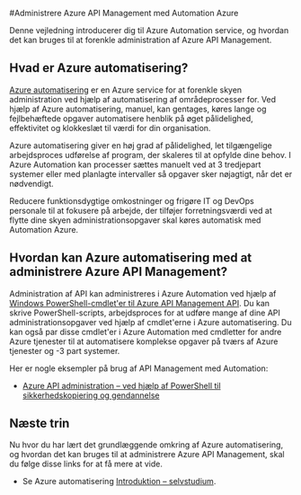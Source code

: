 <properties
    pageTitle="Administrere Azure API Management med Automation Azure"
    description="Få mere at vide om, hvordan Azure Automation service kan bruges til at administrere Azure API Management."
    services="api-management, automation"
    documentationCenter=""
    authors="csand-msft"
    manager="eamono"
    editor=""/>

<tags
    ms.service="api-management"
    ms.workload="mobile"
    ms.tgt_pltfrm="na"
    ms.devlang="na"
    ms.topic="article"
    ms.date="10/25/2016"
    ms.author="csand"/>



#<a name="managing-azure-api-management-using-azure-automation"></a>Administrere Azure API Management med Automation Azure

Denne vejledning introducerer dig til Azure Automation service, og hvordan det kan bruges til at forenkle administration af Azure API Management.

## <a name="what-is-azure-automation"></a>Hvad er Azure automatisering?

[Azure automatisering](https://azure.microsoft.com/services/automation/) er en Azure service for at forenkle skyen administration ved hjælp af automatisering af områdeprocesser for. Ved hjælp af Azure automatisering, manuel, kan gentages, køres lange og fejlbehæftede opgaver automatisere henblik på øget pålidelighed, effektivitet og klokkeslæt til værdi for din organisation.

Azure automatisering giver en høj grad af pålidelighed, let tilgængelige arbejdsproces udførelse af program, der skaleres til at opfylde dine behov. I Azure Automation kan processer sættes manuelt ved at 3 tredjepart systemer eller med planlagte intervaller så opgaver sker nøjagtigt, når det er nødvendigt.

Reducere funktionsdygtige omkostninger og frigøre IT og DevOps personale til at fokusere på arbejde, der tilføjer forretningsværdi ved at flytte dine skyen administrationsopgaver skal køres automatisk med Automation Azure.


## <a name="how-can-azure-automation-help-manage-azure-api-management"></a>Hvordan kan Azure automatisering med at administrere Azure API Management?

Administration af API kan administreres i Azure Automation ved hjælp af [Windows PowerShell-cmdlet'er til Azure API Management API](https://azure.microsoft.com/updates/full-set-of-windows-powershell-cmdlets-for-azure-api-management-api/). Du kan skrive PowerShell-scripts, arbejdsproces for at udføre mange af dine API administrationsopgaver ved hjælp af cmdlet'erne i Azure automatisering. Du kan også par disse cmdlet'er i Azure Automation med cmdletter for andre Azure tjenester til at automatisere komplekse opgaver på tværs af Azure tjenester og -3 part systemer.

Her er nogle eksempler på brug af API Management med Automation:
* [Azure API administration – ved hjælp af PowerShell til sikkerhedskopiering og gendannelse](https://blogs.msdn.microsoft.com/katriend/2015/10/02/azure-api-management-using-powershell-for-backup-and-restore/)

## <a name="next-steps"></a>Næste trin

Nu hvor du har lært det grundlæggende omkring af Azure automatisering, og hvordan det kan bruges til at administrere Azure API Management, skal du følge disse links for at få mere at vide.

* Se Azure automatisering [Introduktion – selvstudium](../automation/automation-first-runbook-graphical.md).
